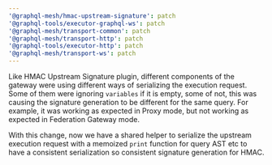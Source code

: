 ```yaml
---
'@graphql-mesh/hmac-upstream-signature': patch
'@graphql-tools/executor-graphql-ws': patch
'@graphql-mesh/transport-common': patch
'@graphql-mesh/transport-http': patch
'@graphql-tools/executor-http': patch
'@graphql-mesh/transport-ws': patch
---
```


Like HMAC Upstream Signature plugin, different components of the gateway were using different ways of serializing the execution request.
Some of them were ignoring `variables` if it is empty, some of not, this was causing the signature generation to be different for the same query.
For example, it was working as expected in Proxy mode, but not working as expected in Federation Gateway mode.

With this change, now we have a shared helper to serialize the upstream execution request with a memoized `print` function for query AST etc to have a consistent serialization so consistent signature generation for HMAC.
